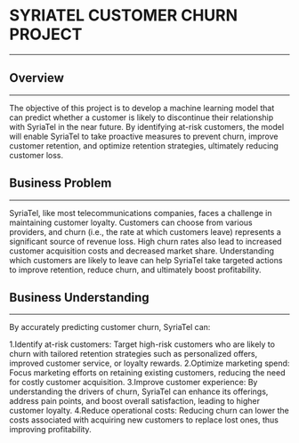 # SYRIATEL CUSTOMER CHURN PROJECT
______________________________________________________________________

## Overview
------------------------------------------------
The objective of this project is to develop a machine learning model that can predict whether a customer is likely to discontinue their relationship with SyriaTel in the near future. By identifying at-risk customers, the model will enable SyriaTel to take proactive measures to prevent churn, improve customer retention, and optimize retention strategies, ultimately reducing customer loss.

## Business Problem
---------------------------------------------------
SyriaTel, like most telecommunications companies, faces a challenge in maintaining customer loyalty. Customers can choose from various providers, and churn (i.e., the rate at which customers leave) represents a significant source of revenue loss. High churn rates also lead to increased customer acquisition costs and decreased market share. Understanding which customers are likely to leave can help SyriaTel take targeted actions to improve retention, reduce churn, and ultimately boost profitability.

## Business Understanding
----------------------------------------------------
By accurately predicting customer churn, SyriaTel can:

1.Identify at-risk customers: Target high-risk customers who are likely to churn with tailored retention strategies such as personalized offers, improved customer service, or loyalty rewards.
2.Optimize marketing spend: Focus marketing efforts on retaining existing customers, reducing the need for costly customer acquisition.
3.Improve customer experience: By understanding the drivers of churn, SyriaTel can enhance its offerings, address pain points, and boost overall satisfaction, leading to higher customer loyalty.
4.Reduce operational costs: Reducing churn can lower the costs associated with acquiring new customers to replace lost ones, thus improving profitability.


